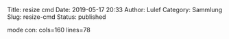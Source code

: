 Title: resize cmd
Date: 2019-05-17 20:33
Author: Lulef
Category: Sammlung
Slug: resize-cmd
Status: published

mode con: cols=160 lines=78
